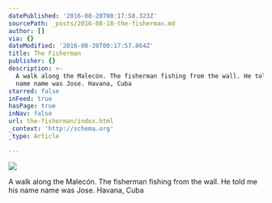 ```yaml
---
datePublished: '2016-08-20T00:17:58.323Z'
sourcePath: _posts/2016-08-18-the-fisherman.md
author: []
via: {}
dateModified: '2016-08-20T00:17:57.864Z'
title: The Fisherman
publisher: {}
description: >-
  A walk along the Malecón. The fisherman fishing from the wall. He told me his
  name name was Jose. Havana, Cuba
starred: false
inFeed: true
hasPage: true
inNav: false
url: the-fisherman/index.html
_context: 'http://schema.org'
_type: Article

---
```

![](https://imgflo.herokuapp.com/graph/vahj1ThiexotieMo/0cff15c3f462f5d9ba2c9854dfc930ab/croprotate.jpg?cropheight=3535&cropwidth=2365&degrees=0&input=https%3A%2F%2Fthe-grid-user-content.s3-us-west-2.amazonaws.com%2F9fb4709c-86dd-4c13-90f4-62982dbea065.jpg&x=0&y=0)

A walk along the Malecón. The fisherman fishing from the wall. He told me his name name was Jose. Havana, Cuba